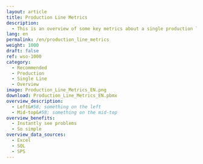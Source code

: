 ```yaml
---
layout: article
title: Production Line Metrics
description: 
  - This is an overview of some key metrics about a single production lane. Including a OEE value. Replace the variables and the timer script to make it your own.
lang: en
permalink: /en/production_line_metrics
weight: 1000
draft: false
ref: wso-1000
category:
  - Recommended
  - Production
  - Single Line
  - Overview
image: Production_Line_Metrics_EN.png
download: Production_Line_Metrics_EN.pbmx
overview_description:
  - Left&#58; something on the left
  - Mid-top&#58; something on the mid-top
overview_benefits:
  - Instantly see problems
  - So simple
overview_data_sources:
  - Excel
  - SQL
  - SPS
---
```


